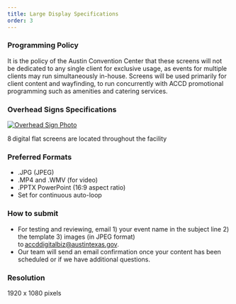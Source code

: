 ```yaml
---
title: Large Display Specifications
order: 3
---
```


### Programming Policy

It is the policy of the Austin Convention Center that these screens will not be dedicated to any single client for exclusive usage, as events for multiple clients may run simultaneously in-house. Screens will be used primarily for client content and wayfinding, to run concurrently with ACCD promotional programming such as amenities and catering services.

### Overhead Signs Specifications

[![Overhead Sign Photo](../assets/images/photos/PEC_Overhead.jpg)](../assets/images/photos/PEC_Overhead.jpg)

8 digital flat screens are located throughout the facility

### Preferred Formats

- .JPG (JPEG)
- .MP4 and .WMV (for video)
- .PPTX PowerPoint (16:9 aspect ratio)
- Set for continuous auto-loop

### How to submit

- For testing and reviewing, email 1) your event name in the subject line 2) the template 3) images (in JPEG format) to [accddigitalbiz@austintexas.gov](mailto:accddigitalbiz@austintexas.gov).
- Our team will send an email confirmation once your content has been scheduled or if we have additional questions.

### Resolution

1920 x 1080 pixels

